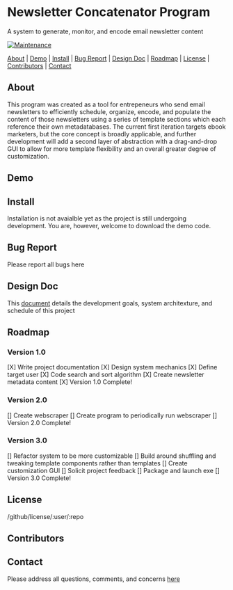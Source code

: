 # Newsletter Concatenator Program
A system to generate, monitor, and encode email newsletter content

[![Maintenance](https://img.shields.io/badge/Maintained-yes-green.svg)](https://github.com/jhbardwell/Newsletter-Concatenator-Program)

[About](#About) | [Demo](#Demo) | [Install](#Install) | [Bug Report](#Bug) | [Design Doc](#Design) | [Roadmap](#Roadmap) | [License](#License) | [Contributors](#Contributors) | [Contact](#Contact)

## About 
This program was created as a tool for entrepeneurs who send email newsletters to efficiently schedule, organize, encode, and populate the content of those newsletters using a series of template sections which each reference their own metadatabases. The current first iteration targets ebook marketers, but the core concept is broadly applicable, and further development will add a second layer of abstraction with a drag-and-drop GUI to allow for more template flexibility and an overall greater degree of customization.
## Demo

## Install
Installation is not avaialble yet as the project is still undergoing development. You are, however, welcome to download the demo code.
## Bug Report
Please report all bugs here
## Design Doc
This [document](DESIGNDOC.md) details the development goals, system architexture, and schedule of this project
## Roadmap
### Version 1.0
[X] Write project documentation
[X] Design system mechanics
[X] Define target user
[X] Code search and sort algorithm
[X] Create newsletter metadata content
[X] Version 1.0 Complete!
### Version 2.0
[] Create webscraper
[] Create program to periodically run webscraper
[] Version 2.0 Complete!
### Version 3.0
[] Refactor system to be more customizable
[] Build around shuffling and tweaking template components rather than templates
[] Create customization GUI
[] Solicit project feedback
[] Package and launch exe
[] Version 3.0 Complete!
## License
/github/license/:user/:repo
## Contributors

## Contact
Please address all questions, comments, and concerns [here](jhbardwell@gmail.com)
